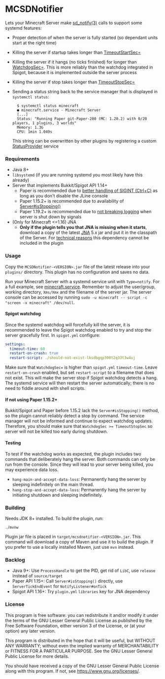 # MCSDNotifier

Lets your Minecraft Server make [sd_notify(3)](https://www.freedesktop.org/software/systemd/man/latest/sd_notify.html)
calls to support some systemd features:

- Proper detection of when the server is fully started (so dependant units start at the right time)
- Killing the server if startup takes longer
  than [TimeoutStartSec=](https://www.freedesktop.org/software/systemd/man/latest/systemd.service.html#TimeoutStartSec=)
- Killing the server if it hangs (no ticks finished) for longer
  than [WatchdogSec=](https://www.freedesktop.org/software/systemd/man/latest/systemd.service.html#WatchdogSec=). This
  is more reliably than the watchdog integrated in Spigot, because it is implemented outside the server process
- Killing the server if stop takes longer
  than [TimeoutStopSec=](https://www.freedesktop.org/software/systemd/man/latest/systemd.service.html#TimeoutStopSec=)
- Sending a status string back to the service manager that is displayed in `systemctl status`:

        $ systemctl status minecraft
        ● minecraft.service - Minecraft Server
        [...]
        Status: "Running Paper git-Paper-280 (MC: 1.20.2) with 0/20 players, 1 plugins, 3 worlds"
        Memory: 1.3G
        CPU: 1min 1.049s

  This string can be overwritten by other plugins by
  registering a custom [StatusProvider](src/main/java/me/agentoak/mcsdnotifier/StatusProvider.java) service

### Requirements

- Java 8+
- `libsystemd` (if you are running systemd you most likely have this already)
- Server that implements Bukkit/Spigot API 1.14+
    - Paper is recommended due to [better handling of SIGINT (Ctrl+C)](https://github.com/PaperMC/Paper/pull/728) as
      long as you don't disable the JLine console
    - Paper 1.15.2+ is recommended due to availability
      of [Server#isStopping()](https://jd.papermc.io/paper/1.15/org/bukkit/Server.html#isStopping--)
    - Paper 1.19.2+ is recommended due to [not breaking logging](https://github.com/PaperMC/Paper/pull/5592) when server
      is shut down by signals
- (Only for Minecraft <=1.16) JNA
    - **Only if the plugin tells you that JNA is missing when it starts**, download a copy of the
      latest [JNA](https://mvnrepository.com/artifact/net.java.dev.jna/jna) 5.x jar and put it in the classpath of the
      Server. For [technical reasons](https://github.com/java-native-access/jna/issues/679) this dependency cannot be
      included in the plugin

### Usage

Copy the `MCSDNotifier-<VERSION>.jar` file of the latest release into your `plugins/` directory. This plugin has no
configuration and saves no data.

Run your Minecraft Server with a systemd service unit with `Type=notify`. For a full example, see
[minecraft.service](minecraft.service). Remember to adjust the user/group, working directory, `Xms/Xmx` and the filename
of the server jar. The server console can be accessed by running
`sudo -u minecraft -- script -c "screen -x minecraft" /dev/null`.

#### Spigot watchdog

Since the systemd watchdog will forcefully kill the server, it is recommended to leave the Spigot watchdog enabled to
try and stop the server gracefully first. In `spigot.yml` configure:

```yaml
settings:
  timeout-time: 60
  restart-on-crash: true
  restart-script: ./should-not-exist-lksdbgqp390t2q33t3w4uj
```

Make sure that `WatchdogSec=` is higher than `spigot.yml` `timeout-time`. Leave `restart-on-crash` enabled, but set
`restart-script` to a filename that does not exist. This will make the server stop if Spigot watchdog detects a hang.
The systemd service will then restart the server automatically; there is no need to fiddle around with shell scripts.

#### If not using Paper 1.15.2+

Bukkit/Spigot and Paper before 1.15.2 lack the `Server#isStopping()` method, so the plugin cannot reliably detect a stop
by command. The service manager will not be informed and continue to expect watchdog updates. Therefore, you should make
sure that `WatchdogSec >= TimeoutStopSec` so server will not be killed too early during shutdown.

#### Testing

To test if the watchdog works as expected, the plugin includes two commands that deliberately hang the server. Both
commands can only be run from the console. Since they will lead to your server being killed, you may experience data
loss.

- `hang-main-and-accept-data-loss`: Permanently hang the server by sleeping indefinitely on the main thread.
- `hang-stop-and-accept-data-loss`: Permanently hang the server by initiating shutdown and sleeping indefinitely.

### Building

Needs JDK 8+ installed. To build the plugin, run:

```
./mvnw
```

Plugin jar file is placed in `target/mcsdnotifier-<VERSION>.jar`. This command will download a copy of Maven and use it
to build the plugin. If you prefer to use a locally installed Maven, just use `mvn` instead.

### Backlog

- Java 9+: Use `ProcessHandle` to get the PID, get rid of `LibC`, use `release` instead of `source/target`
- Paper API 1.15+: Call `Server#isStopping()` directly, use `ServerTickEndEvent` for `NotifyListener#onTick`
- Spigot API 1.16+: Try `plugin.yml` `libraries` key for JNA dependency

### License

This program is free software: you can redistribute it and/or modify it under the terms of the GNU Lesser General Public
License as published by the Free Software Foundation, either version 3 of the License, or (at your option) any later
version.

This program is distributed in the hope that it will be useful, but WITHOUT ANY WARRANTY; without even the implied
warranty of MERCHANTABILITY or FITNESS FOR A PARTICULAR PURPOSE. See the GNU Lesser General Public License for more
details.

You should have received a copy of the GNU Lesser General Public License along with this program. If not,
see <https://www.gnu.org/licenses/>.
